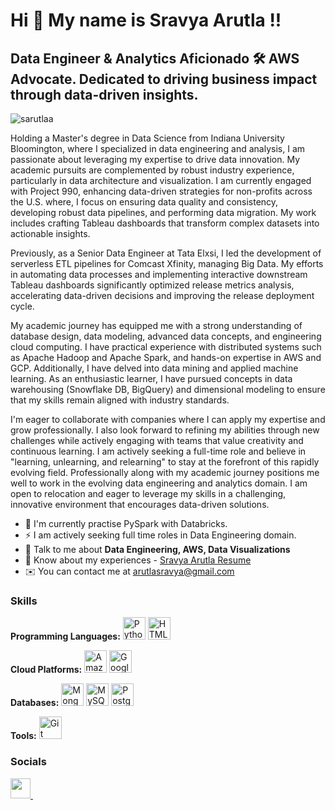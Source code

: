 Hi 👋 My name is Sravya Arutla !!
==============================

Data Engineer & Analytics Aficionado 🛠️
AWS Advocate. Dedicated to driving business impact through data-driven insights.
---------------
<p align="left"> <img src="https://komarev.com/ghpvc/?username=sarutlaa&label=Profile%20views&color=0e75b6&style=flat" alt="sarutlaa" /> </p>
Holding a Master's degree in Data Science from Indiana University Bloomington, where I specialized in data engineering and analysis, I am passionate about leveraging my expertise to drive data innovation. My academic pursuits are complemented by robust industry experience, particularly in data architecture and visualization. I am currently engaged with Project 990, enhancing data-driven strategies for non-profits across the U.S. where, I focus on ensuring data quality and consistency,  developing robust data pipelines, and performing data migration. My work includes crafting Tableau dashboards that transform complex datasets into actionable insights. 

Previously, as a Senior Data Engineer at Tata Elxsi, I led the development of serverless ETL pipelines for Comcast Xfinity, managing Big Data. My efforts in automating data processes and implementing interactive downstream Tableau dashboards significantly optimized release metrics analysis, accelerating data-driven decisions and improving the release deployment cycle.

My academic journey has equipped me with a strong understanding of database design, data modeling, advanced data concepts, and engineering cloud computing. I have practical experience with distributed systems such as Apache Hadoop and Apache Spark, and hands-on expertise in AWS and GCP. Additionally, I have delved into data mining and applied machine learning. As an enthusiastic learner, I have pursued concepts in data warehousing (Snowflake DB, BigQuery) and dimensional modeling to ensure that my skills remain aligned with industry standards. 

I'm eager to collaborate with companies where I can apply my expertise and grow professionally.  I also look forward to refining my abilities through new challenges while actively engaging with teams that value creativity and continuous learning. I am actively seeking a full-time role and believe in "learning, unlearning, and relearning" to stay at the forefront of this rapidly evolving field. Professionally along with my academic journey positions me well to work in the evolving data engineering and analytics domain. I am open to relocation and eager to leverage my skills in a challenging, innovative environment that encourages data-driven solutions.

* 🌱  I'm currently practise PySpark with Databricks. 
* ⚡  I am actively seeking full time roles in Data Engineering domain.
* 💬  Talk to me about **Data Engineering, AWS, Data Visualizations**
* 📄  Know about my experiences - [Sravya Arutla Resume](https://drive.google.com/drive/u/0/home?ths=true)
* ✉️  You can contact me at [arutlasravya@gmail.com](mailto:arutlasravya@gmail.com )


### Skills

<!-- Programming Languages Section -->
<p align="left">
  <strong>Programming Languages:</strong>
  <a href="https://www.python.org/" target="_blank" rel="noreferrer"><img src="https://raw.githubusercontent.com/danielcranney/readme-generator/main/public/icons/skills/python-colored.svg" width="36" height="36" alt="Python" /></a>
  <a href="https://developer.mozilla.org/en-US/docs/Glossary/HTML5" target="_blank" rel="noreferrer"><img src="https://raw.githubusercontent.com/danielcranney/readme-generator/main/public/icons/skills/html5-colored.svg" width="36" height="36" alt="HTML5" /></a>
</p>

<!-- Cloud Platforms Section -->
<p align="left">
  <strong>Cloud Platforms:</strong>
  <a href="https://aws.amazon.com" target="_blank" rel="noreferrer"><img src="https://raw.githubusercontent.com/danielcranney/readme-generator/main/public/icons/skills/aws-colored.svg" width="36" height="36" alt="Amazon Web Services" /></a>
  <a href="https://cloud.google.com/" target="_blank" rel="noreferrer"><img src="https://raw.githubusercontent.com/danielcranney/readme-generator/main/public/icons/skills/googlecloud-colored.svg" width="36" height="36" alt="Google Cloud" /></a>
</p>

<!-- Databases Section -->
<p align="left">
  <strong>Databases:</strong>
  <a href="https://www.mongodb.com/" target="_blank" rel="noreferrer"><img src="https://raw.githubusercontent.com/danielcranney/readme-generator/main/public/icons/skills/mongodb-colored.svg" width="36" height="36" alt="MongoDB" /></a>
  <a href="https://www.mysql.com/" target="_blank" rel="noreferrer"><img src="https://raw.githubusercontent.com/danielcranney/readme-generator/main/public/icons/skills/mysql-colored.svg" width="36" height="36" alt="MySQL" /></a>
  <a href="https://www.postgresql.org/" target="_blank" rel="noreferrer"><img src="https://raw.githubusercontent.com/danielcranney/readme-generator/main/public/icons/skills/postgresql-colored.svg" width="36" height="36" alt="PostgreSQL" /></a>
</p>

<!-- Tools Section -->
<p align="left">
  <strong>Tools:</strong>
  <a href="https://git-scm.com/" target="_blank" rel="noreferrer"><img src="https://raw.githubusercontent.com/danielcranney/readme-generator/main/public/icons/skills/git-colored.svg" width="36" height="36" alt="Git" /></a>
</p>


### Socials

<p align="left">  <a href="https://www.github.com/https://github.com/sarutlaa" target="_blank" rel="noreferrer"> <picture> <source media="(prefers-color-scheme: dark)" srcset="https://raw.githubusercontent.com/danielcranney/readme-generator/main/public/icons/socials/github-dark.svg" /> <source media="(prefers-color-scheme: light)" srcset="https://raw.githubusercontent.com/danielcranney/readme-generator/main/public/icons/socials/github.svg" /> <img src="https://raw.githubusercontent.com/danielcranney/readme-generator/main/public/icons/socials/github.svg" width="32" height="32" /> </picture> </a> <a href="https://www.linkedin.com/in/sravyaarutla" target="_blank" rel="noreferrer"> <picture> <source media="(prefers-color-scheme: dark)" srcset="https://raw.githubusercontent.com/danielcranney/readme-generator/main/public/icons/socials/linkedin-dark.svg" /> <source media="(prefers-color-scheme: light)" srcset="https://raw.githubusercontent.com/danielcranney/readme-generator/main/public/icons/socials/linkedin.svg" /> <img 
